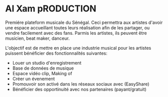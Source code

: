 # Al Xam pRODUCTION

Premiére plateform musicale du Sénégal.
Ceci permettra aux artistes d'avoir une espace accueillant toutes leurs réalisation afin de les partager, ou vendre facilement avec des fans. Parmis les artistes, ils peuvent être musicien, beat maker, danceur.

L'objectif est de mettre en place une industrie musical pour les artistes puissent bénéficier des fonctionnalités suivantes:

- Louer un studio d'enregistrement
- Base de données de musique
- Espace vidéo clip, Making of
- Créer un évenement
- Promouvoir son activé dans les réseaux sociaux avec (EasyShare)
- Bénéficier des opportinuité avec nos partenaires (payant/gratuit)

